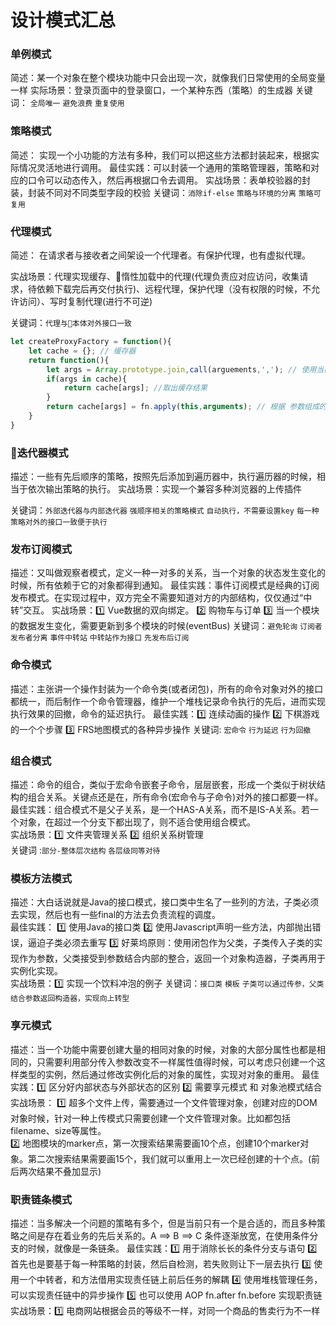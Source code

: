 # 设计模式汇总

### 单例模式
简述：某一个对象在整个模块功能中只会出现一次，就像我们日常使用的全局变量一样
实际场景：登录页面中的登录窗口，一个某种东西（策略）的生成器
关键词： `全局唯一` `避免浪费` `重复使用`


### 策略模式
简述： 实现一个小功能的方法有多种，我们可以把这些方法都封装起来，根据实际情况灵活地进行调用。
最佳实践：可以封装一个通用的策略管理器，策略和对应的口令可以动态传入，然后再根据口令去调用。
实战场景：表单校验器的封装，封装不同对不同类型字段的校验
关键词：`消除if-else` `策略与环境的分离` `策略可复用`

### 代理模式
简述： 在请求者与接收者之间架设一个代理者。有保护代理，也有虚拟代理。 

实战场景：代理实现缓存、惰性加载中的代理(代理负责应对应访问，收集请求，待依赖下载完后再交付执行)、远程代理，保护代理（没有权限的时候，不允许访问）、写时复制代理(进行不可逆)

关键词：`代理与本体对外接口一致` 
```js
let createProxyFactory = function(){
    let cache = {}; // 缓存器
    return function(){
        let args = Array.prototype.join,call(arguements,','); // 使用当前请求的参数作为key，也就是只要参数一样，就会取出一样的结果
        if(args in cache){
            return cache[args]; //取出缓存结果
        }
        return cache[args] = fn.apply(this,arguments); // 根据 参数组成的key set值到缓存器中去。
    }
}
```


### 迭代器模式
描述：一些有先后顺序的策略，按照先后添加到遍历器中，执行遍历器的时候，相当于依次输出策略的执行。
实战场景：实现一个兼容多种浏览器的上传插件

关键词：`外部迭代器与内部迭代器` `强顺序相关的策略模式` `自动执行，不需要设置key` `每一种策略对外的接口一致便于执行`

### 发布订阅模式
描述：又叫做观察者模式，定义一种一对多的关系，当一个对象的状态发生变化的时候，所有依赖于它的对象都得到通知。
最佳实践：事件订阅模式是经典的订阅发布模式。在实现过程中，双方完全不需要知道对方的内部结构，仅仅通过“中转”交互。
实战场景：1️⃣ Vue数据的双向绑定。 2️⃣  购物车与订单  3️⃣ 当一个模块的数据发生变化，需要更新到多个模块的时候(eventBus)
关键词：`避免轮询` `订阅者发布者分离` `事件中转站` `中转站作为接口` `先发布后订阅`


### 命令模式
描述：主张讲一个操作封装为一个命令类(或者闭包)，所有的命令对象对外的接口都统一，而后制作一个命令管理器，维护一个堆栈记录命令执行的先后，进而实现执行效果的回撤，命令的延迟执行。
最佳实践：1️⃣ 连续动画的操作 2️⃣ 下棋游戏的一个个步骤 3️⃣ FRS地图模式的各种异步操作
关键词: `宏命令` `行为延迟` `行为回撤`

### 组合模式
描述：命令的组合，类似于宏命令嵌套子命令，层层嵌套，形成一个类似于树状结构的组合关系。关键点还是在，所有命令(宏命令与子命令)对外的接口都要一样。  
最佳实践：组合模式不是父子关系，是一个HAS-A关系，而不是IS-A关系。若一个对象，在超过一个分支下都出现了，则不适合使用组合模式。  
实战场景：1️⃣ 文件夹管理关系  2️⃣ 组织关系树管理  
关键词 :`部分-整体层次结构` `各层级同等对待`


### 模板方法模式
描述：大白话说就是Java的接口模式，接口类中生名了一些列的方法，子类必须去实现，然后也有一些final的方法去负责流程的调度。   
最佳实践： 1️⃣ 使用Java的接口类  2️⃣ 使用Javascript声明一些方法，内部抛出错误，逼迫子类必须去重写 3️⃣ 好莱坞原则：使用闭包作为父类，子类传入子类的实现作为参数，父类接受到参数结合内部的整合，返回一个对象构造器，子类再用于实例化实现。   
实战场景：1️⃣ 实现一个饮料冲泡的例子
关键词：`接口类` `模板`  `子类可以通过传参，父类结合参数返回构造器，实现向上转型`


### 享元模式
描述：当一个功能中需要创建大量的相同对象的时候，对象的大部分属性也都是相同的，只需要利用部分传入参数改变不一样属性值得时候，可以考虑只创建一个这样类型的实例，然后通过修改实例化后的对象的属性，实现对对象的重用。
最佳实践：1️⃣ 区分好内部状态与外部状态的区别  2️⃣ 需要享元模式 和 对象池模式结合
实战场景：
1️⃣ 超多个文件上传，需要通过一个文件管理对象，创建对应的DOM对象时候，针对一种上传模式只需要创建一个文件管理对象。比如都包括 filename、size等属性。  
2️⃣ 地图模块的marker点，第一次搜索结果需要画10个点，创建10个marker对象。第二次搜索结果需要画15个，我们就可以重用上一次已经创建的十个点。(前后两次结果不叠加显示)

### 职责链条模式
描述：当多解决一个问题的策略有多个，但是当前只有一个是合适的，而且多种策略之间是存在着业务的先后关系的。A ==> B ==> C 条件逐渐放宽，在使用条件分支的时候，就像是一条链条。
最佳实践：1️⃣ 用于消除长长的条件分支与语句 2️⃣ 首先也是要基于每一种策略的封装，然后自检测，若失败则让下一层去执行 3️⃣ 使用一个中转者，和方法借用实现责任链上前后任务的解耦 4️⃣ 使用堆栈管理任务，可以实现责任链中的异步操作  5️⃣ 也可以使用 AOP fn.after fn.before 实现职责链
实战场景：1️⃣ 电商网站根据会员的等级不一样，对同一个商品的售卖行为不一样